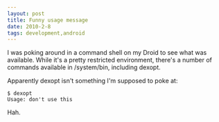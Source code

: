 ```yaml
---
layout: post
title: Funny usage message
date: 2010-2-8
tags: development,android
---
```


I was poking around in a command shell on my Droid to see what was available. While it's a pretty restricted environment, there's a number of commands available in /system/bin, including dexopt.

Apparently dexopt isn't something I'm supposed to poke at:
    
    
    $ dexopt
    Usage: don't use this
    

Hah.
